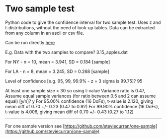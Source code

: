 # Two sample test 

Python code to give the confidence interval for two sample test.
Uses z and t-distributions, without the need of look-up tables.
Data can be extracted from any column in an ascii or csv file.

Can be run directly [here](https://www.kaggle.com/code/steviemooncat/two-sample-test)

E.g. Data with the two samples to compare? 3.15_apples.dat

For NY -  n = 10, mean = 3.941, SD = 0.184 [sample]

For LA -  n = 8, mean = 3.245, SD = 0.268 [sample]

Level of confidence [e.g. 95, 99, 99.9% - z = 3 sigma is 99.75]? 95

At least one sample size < 30 so using t-value
Variance ratio is 0.47,
Assume equal sample variances (for ratio between 0.5 and 2 can assume equal) [y/n]? y
For 95.00% confidence (16 DoFs), t-value is 2.120, giving mean diff of 0.70 +/- 0.23 (0.47 to 0.92)
For 99.90% confidence (16 DoFs), t-value is 4.006, giving mean diff of 0.70 +/- 0.43 (0.27 to 1.12)

-----------------------------------------------------------------------------------------------------

For one sample version see [https://github.com/steviecurran/one-sample](https://github.com/steviecurran/one-sample)






